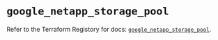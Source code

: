 # `google_netapp_storage_pool`

Refer to the Terraform Registory for docs: [`google_netapp_storage_pool`](https://registry.terraform.io/providers/hashicorp/google-beta/5.10.0/docs/resources/google_netapp_storage_pool).
